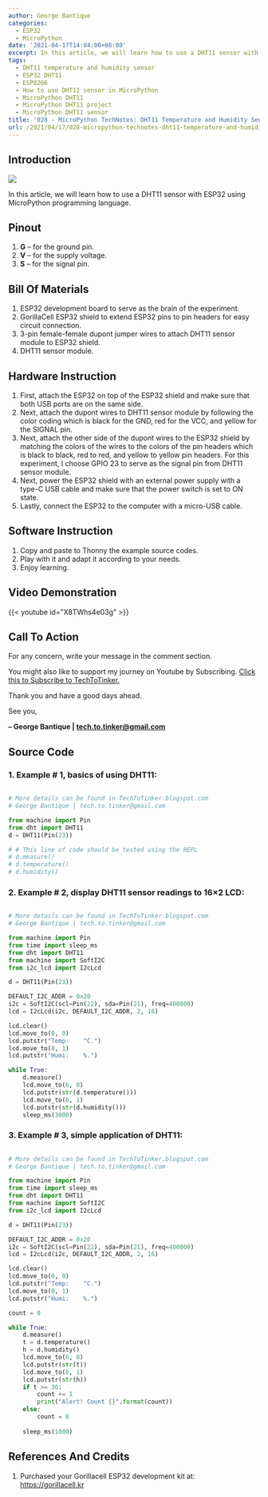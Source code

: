 ```yaml
---
author: George Bantique
categories:
  - ESP32
  - MicroPython
date: '2021-04-17T14:04:00+08:00'
excerpt: In this article, we will learn how to use a DHT11 sensor with ESP32 using MicroPython programming language.
tags:
  - DHT11 temperature and humidity sensor
  - ESP32 DHT11
  - ESP8266
  - How to use DHT11 sensor in MicroPython
  - MicroPython DHT11
  - MicroPython DHT11 project
  - MicroPython DHT11 sensor
title: '028 - MicroPython TechNotes: DHT11 Temperature and Humidity Sensor'
url: /2021/04/17/028-micropython-technotes-dht11-temperature-and-humidity-sensor/
---
```


## **Introduction**

![](/images/028-DHT11-blog.png)

In this article, we will learn how to use a DHT11 sensor with ESP32 using MicroPython programming language.

## **Pinout**

1. **G** – for the ground pin.
2. **V** – for the supply voltage.
3. **S** – for the signal pin.

## **Bill Of Materials**

1. ESP32 development board to serve as the brain of the experiment.
2. GorillaCell ESP32 shield to extend ESP32 pins to pin headers for easy circuit connection.
3. 3-pin female-female dupont jumper wires to attach DHT11 sensor module to ESP32 shield.
4. DHT11 sensor module.

## **Hardware Instruction**

1. First, attach the ESP32 on top of the ESP32 shield and make sure that both USB ports are on the same side.
2. Next, attach the dupont wires to DHT11 sensor module by following the color coding which is black for the GND, red for the VCC, and yellow for the SIGNAL pin.
3. Next, attach the other side of the dupont wires to the ESP32 shield by matching the colors of the wires to the colors of the pin headers which is black to black, red to red, and yellow to yellow pin headers. For this experiment, I choose GPIO 23 to serve as the signal pin from DHT11 sensor module.
4. Next, power the ESP32 shield with an external power supply with a type-C USB cable and make sure that the power switch is set to ON state.
5. Lastly, connect the ESP32 to the computer with a micro-USB cable.

## **Software Instruction**

1. Copy and paste to Thonny the example source codes.
2. Play with it and adapt it according to your needs.
3. Enjoy learning.

## **Video Demonstration**

{{< youtube id="X8TWhs4e03g" >}}

## **Call To Action**

For any concern, write your message in the comment section.

You might also like to support my journey on Youtube by Subscribing. [Click this to Subscribe to TechToTinker.](https://www.youtube.com/c/TechToTinker?sub_confirmation=1)

Thank you and have a good days ahead.

See you,

**– George Bantique | tech.to.tinker@gmail.com**

## **Source Code**

### **1. Example # 1, basics of using DHT11:**

```py { lineNos="true" wrap="true" }

# More details can be found in TechToTinker.blogspot.com 
# George Bantique | tech.to.tinker@gmail.com

from machine import Pin
from dht import DHT11
d = DHT11(Pin(23))

# # This line of code should be tested using the REPL
# d.measure()
# d.temperature()
# d.humidity()

```

### **2. Example # 2, display DHT11 sensor readings to 16×2 LCD:**

```py { lineNos="true" wrap="true" }

# More details can be found in TechToTinker.blogspot.com 
# George Bantique | tech.to.tinker@gmail.com

from machine import Pin
from time import sleep_ms
from dht import DHT11
from machine import SoftI2C
from i2c_lcd import I2cLcd

d = DHT11(Pin(23))

DEFAULT_I2C_ADDR = 0x20
i2c = SoftI2C(scl=Pin(22), sda=Pin(21), freq=400000) 
lcd = I2cLcd(i2c, DEFAULT_I2C_ADDR, 2, 16)

lcd.clear()
lcd.move_to(0, 0)
lcd.putstr("Temp:    ^C.")
lcd.move_to(0, 1)
lcd.putstr("Humi:    %.")

while True:
    d.measure()
    lcd.move_to(6, 0)
    lcd.putstr(str(d.temperature()))
    lcd.move_to(6, 1)
    lcd.putstr(str(d.humidity()))
    sleep_ms(3000)

```

### **3. Example # 3, simple application of DHT11:**

```py { lineNos="true" wrap="true" }

# More details can be found in TechToTinker.blogspot.com 
# George Bantique | tech.to.tinker@gmail.com

from machine import Pin
from time import sleep_ms
from dht import DHT11
from machine import SoftI2C
from i2c_lcd import I2cLcd

d = DHT11(Pin(23))

DEFAULT_I2C_ADDR = 0x20
i2c = SoftI2C(scl=Pin(22), sda=Pin(21), freq=400000) 
lcd = I2cLcd(i2c, DEFAULT_I2C_ADDR, 2, 16)

lcd.clear()
lcd.move_to(0, 0)
lcd.putstr("Temp:    ^C.")
lcd.move_to(0, 1)
lcd.putstr("Humi:    %.")

count = 0

while True:
    d.measure()
    t = d.temperature()
    h = d.humidity()
    lcd.move_to(6, 0)
    lcd.putstr(str(t))
    lcd.move_to(6, 1)
    lcd.putstr(str(h))
    if t >= 30:
        count += 1
        print("Alert! Count {}".format(count))
    else:
        count = 0
        
    sleep_ms(1000)

```

## **References And Credits**

1. Purchased your Gorillacell ESP32 development kit at:
 <https://gorillacell.kr>


